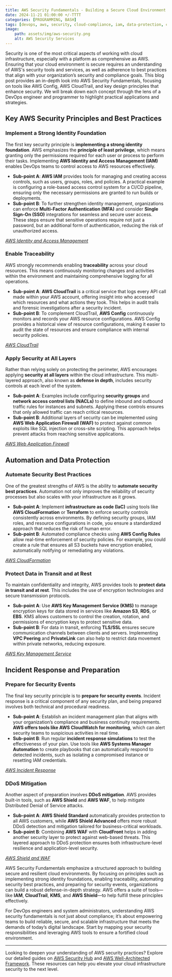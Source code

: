 ```yaml
---
title: AWS Security Fundamentals - Building a Secure Cloud Environment
date: 2024-11-21 01:00:00 +/-TTTT
categories: [PROGRAMMING, BASH]
tags: [devops, aws, security, cloud-compliance, iam, data-protection, cloud-providers]
image:
    path: assets/img/aws-security.png
    alt: AWS Security Services
---
```


Security is one of the most critical aspects of working with cloud infrastructure, especially with a platform as comprehensive as AWS. Ensuring that your cloud environment is secure requires an understanding of AWS's security tools and services, as well as adherence to best practices that align with your organization’s security and compliance goals. This blog post provides an in-depth look into AWS Security Fundamentals, focusing on tools like AWS Config, AWS CloudTrail, and key design principles that enhance security. We will break down each concept through the lens of a DevOps engineer and programmer to highlight practical applications and strategies.

## Key AWS Security Principles and Best Practices

### Implement a Strong Identity Foundation
The first key security principle is **implementing a strong identity foundation**. AWS emphasizes the **principle of least privilege**, which means granting only the permissions required for each user or process to perform their tasks. Implementing **AWS Identity and Access Management (IAM)** enables DevOps teams to control access to AWS resources effectively.

- **Sub-point A**: **AWS IAM** provides tools for managing and creating access controls, such as users, groups, roles, and policies. A practical example is configuring a role-based access control system for a CI/CD pipeline, ensuring only the necessary permissions are granted to run builds or deployments.
- **Sub-point B**: To further strengthen identity management, organizations can enforce **Multi-Factor Authentication (MFA)** and consider **Single Sign-On (SSO)** integrations for seamless and secure user access. These steps ensure that sensitive operations require not just a password, but an additional form of authentication, reducing the risk of unauthorized access.

*[AWS Identity and Access Management](https://aws.amazon.com/iam/)*

### Enable Traceability
AWS strongly recommends enabling **traceability** across your cloud resources. This means continuously monitoring changes and activities within the environment and maintaining comprehensive logging for all operations.

- **Sub-point A**: **AWS CloudTrail** is a critical service that logs every API call made within your AWS account, offering insight into who accessed which resources and what actions they took. This helps in audit trails and forensic investigations after a security incident.
- **Sub-point B**: To complement CloudTrail, **AWS Config** continuously monitors and records your AWS resource configurations. AWS Config provides a historical view of resource configurations, making it easier to audit the state of resources and ensure compliance with internal security policies.

*[AWS CloudTrail](https://aws.amazon.com/cloudtrail/)*

### Apply Security at All Layers
Rather than relying solely on protecting the perimeter, AWS encourages applying **security at all layers** within the cloud infrastructure. This multi-layered approach, also known as **defense in depth**, includes security controls at each level of the system.

- **Sub-point A**: Examples include configuring **security groups** and **network access control lists (NACLs)** to define inbound and outbound traffic rules for instances and subnets. Applying these controls ensures that only allowed traffic can reach critical resources.
- **Sub-point B**: Additional layers of security can be implemented using **AWS Web Application Firewall (WAF)** to protect against common exploits like SQL injection or cross-site scripting. This approach helps prevent attacks from reaching sensitive applications.

*[AWS Web Application Firewall](https://aws.amazon.com/waf/)*

## Automation and Data Protection

### Automate Security Best Practices
One of the greatest strengths of AWS is the ability to **automate security best practices**. Automation not only improves the reliability of security processes but also scales with your infrastructure as it grows.

- **Sub-point A**: Implement **infrastructure as code (IaC)** using tools like **AWS CloudFormation** or **Terraform** to enforce security controls consistently across environments. By defining security groups, IAM roles, and resource configurations in code, you ensure a standardized approach that reduces the risk of human error.
- **Sub-point B**: Automated compliance checks using **AWS Config Rules** allow real-time enforcement of security policies. For example, you could create a rule that ensures all S3 buckets have encryption enabled, automatically notifying or remediating any violations.

*[AWS CloudFormation](https://aws.amazon.com/cloudformation/)*

### Protect Data in Transit and at Rest
To maintain confidentiality and integrity, AWS provides tools to **protect data in transit and at rest**. This includes the use of encryption technologies and secure transmission protocols.

- **Sub-point A**: Use **AWS Key Management Service (KMS)** to manage encryption keys for data stored in services like **Amazon S3**, **RDS**, or **EBS**. KMS allows customers to control the creation, rotation, and permissions of encryption keys to protect sensitive data.
- **Sub-point B**: For data in transit, enforcing **TLS/SSL** ensures secure communication channels between clients and servers. Implementing **VPC Peering** and **PrivateLink** can also help to restrict data movement within private networks, reducing exposure.

*[AWS Key Management Service](https://aws.amazon.com/kms/)*

## Incident Response and Preparation

### Prepare for Security Events
The final key security principle is to **prepare for security events**. Incident response is a critical component of any security plan, and being prepared involves both technical and procedural readiness.

- **Sub-point A**: Establish an incident management plan that aligns with your organization’s compliance and business continuity requirements. **AWS offers tools like AWS CloudWatch for monitoring**, which can alert security teams to suspicious activities in real time.
- **Sub-point B**: Run regular **incident response simulations** to test the effectiveness of your plan. Use tools like **AWS Systems Manager Automation** to create playbooks that can automatically respond to detected incidents, such as isolating a compromised instance or resetting IAM credentials.

*[AWS Incident Response](https://aws.amazon.com/incident-response/)*

### DDoS Mitigation
Another aspect of preparation involves **DDoS mitigation**. AWS provides built-in tools, such as **AWS Shield** and **AWS WAF**, to help mitigate Distributed Denial of Service attacks.

- **Sub-point A**: **AWS Shield Standard** automatically provides protection to all AWS customers, while **AWS Shield Advanced** offers more robust DDoS detection and mitigation tailored for business-critical workloads.
- **Sub-point B**: Combining **AWS WAF** with **CloudFront** helps in adding another security layer to protect against web-based threats. This layered approach to DDoS protection ensures both infrastructure-level resilience and application-level security.

*[AWS Shield and WAF](https://aws.amazon.com/shield/)*

AWS Security Fundamentals emphasize a structured approach to building secure and resilient cloud environments. By focusing on principles such as implementing strong identity foundations, enabling traceability, automating security best practices, and preparing for security events, organizations can build a robust defense-in-depth strategy. AWS offers a suite of tools—like **IAM**, **CloudTrail**, **KMS**, and **AWS Shield**—to help fulfill these principles effectively.

For DevOps engineers and system administrators, understanding AWS security fundamentals is not just about compliance; it’s about empowering teams to build reliable, secure, and scalable infrastructure that meets the demands of today’s digital landscape. Start by mapping your security responsibilities and leveraging AWS tools to ensure a fortified cloud environment.

---

Looking to deepen your understanding of AWS security practices? Explore our detailed guides on [AWS Security Hub](https://aws.amazon.com/security-hub/) and [AWS Well-Architected Framework](https://aws.amazon.com/architecture/well-architected/). These resources can help you elevate your cloud infrastructure security to the next level.